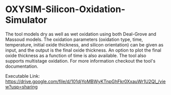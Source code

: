 # OXYSIM-Silicon-Oxidation-Simulator
The tool models dry as well as wet oxidation using both Deal-Grove and Massoud models. The oxidation parameters (oxidation type, time, temperature, initial oxide thickness, and silicon orientation) can be given as input, and the output is the final oxide thickness. An option to plot the final oxide thickness as a function of time is also available. The tool also supports multistage oxidation.
For more information checkout the tool's documentation.

Executable Link: https://drive.google.com/file/d/101djYoMBWyKTnpGhFkr0XxauWr1U2QI_/view?usp=sharing
